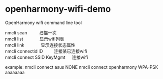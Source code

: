 # openharmony-wifi-demo
OpenHarmony wifi command line tool

nmcli scan                &emsp; &emsp;  扫描一次 <br>
nmcli list                 &emsp; &emsp;&emsp;  显示wifi列表 <br>
nmcli link                 &emsp; &emsp;&emsp;  显示连接状态属性 <br>
nmcli connectid ID         &emsp;&emsp;  连接某已连接wifi <br>
nmcli connect SSID KeyMgmt &emsp;   连接wifi <br>

example: nmcli connect asus NONE
         nmcli connect openharmony WPA-PSK aaaaaaaa
